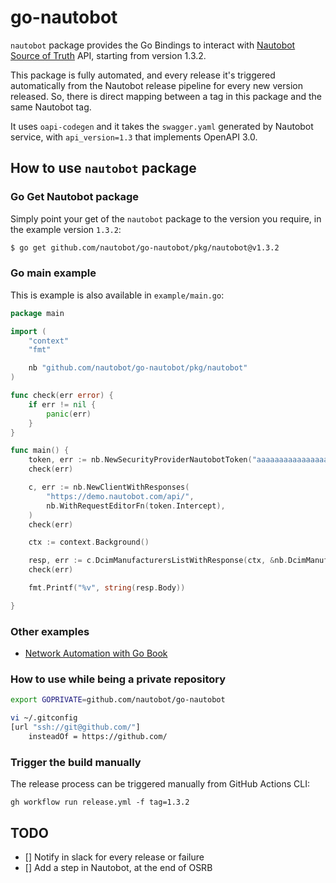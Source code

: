 # go-nautobot

`nautobot` package provides the Go Bindings to interact with [Nautobot Source of Truth](https://nautobot.readthedocs.io/en/stable/) API, starting from version 1.3.2.

This package is fully automated, and every release it's triggered automatically from the Nautobot release pipeline for every new version released. So, there is direct mapping between a tag in this package and the same Nautobot tag.

It uses `oapi-codegen` and it takes the `swagger.yaml` generated by Nautobot service, with `api_version=1.3` that implements OpenAPI 3.0.

## How to use `nautobot` package

### Go Get Nautobot package

Simply point your get of the `nautobot` package to the version you require, in the example version `1.3.2`:

```bash
$ go get github.com/nautobot/go-nautobot/pkg/nautobot@v1.3.2
```

### Go main example

This is example is also available in `example/main.go`:

```go
package main

import (
	"context"
	"fmt"

	nb "github.com/nautobot/go-nautobot/pkg/nautobot"
)

func check(err error) {
	if err != nil {
		panic(err)
	}
}

func main() {
	token, err := nb.NewSecurityProviderNautobotToken("aaaaaaaaaaaaaaaaaaaaaaaaaaaaaaaaaaaaaaaa")
	check(err)

	c, err := nb.NewClientWithResponses(
		"https://demo.nautobot.com/api/",
		nb.WithRequestEditorFn(token.Intercept),
	)
	check(err)

	ctx := context.Background()

	resp, err := c.DcimManufacturersListWithResponse(ctx, &nb.DcimManufacturersListParams{})
	check(err)

	fmt.Printf("%v", string(resp.Body))

}

```

### Other examples

- [Network Automation with Go Book](https://github.com/PacktPublishing/Network-Automation-with-Go/blob/main/ch06/nautobot/main.go)

### How to use while being a private repository

```bash
export GOPRIVATE=github.com/nautobot/go-nautobot

vi ~/.gitconfig
[url "ssh://git@github.com/"]
	insteadOf = https://github.com/
```

### Trigger the build manually

The release process can be triggered manually from GitHub Actions CLI:

```
gh workflow run release.yml -f tag=1.3.2
```

## TODO

- [] Notify in slack for every release or failure
- [] Add a step in Nautobot, at the end of OSRB
